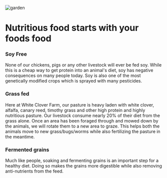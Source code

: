 ![garden](/sony/garden1.jpeg "garden")

Nutritious food starts with your foods food
========================================

### Soy Free
None of our chickens, pigs or any other livestock will ever be fed soy. While this is a cheap way to get protein into an animal's diet, soy has negative consequences on many people today. Soy is also one of the most genetically modified crops which is sprayed with many pesticides.


### Grass fed
Here at White Clover Farm, our pasture is heavy laden with white clover, alfalfa, canary reed, timothy grass and other high protein and highly nutritious pasture. Our livestock consume nearly 20% of their diet from the grass alone. Once an area has been foraged through and mowed down by the animals, we will rotate them to a new area to graze. This helps both the animals move to new grass/bugs/worms while also fertilizing the pasture in the meantime.

### Fermented grains
Much like people, soaking and fermenting grains is an important step for a healthy diet. Doing so makes the grains more digestible while also removing anti-nutrients from the feed.